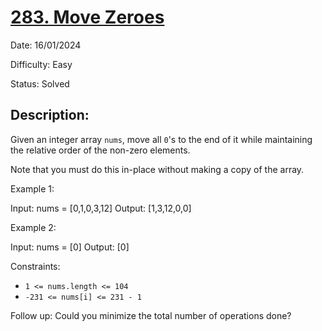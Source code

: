 # [283\. Move Zeroes](https://leetcode.com/problems/move-zeroes/)

Date: 16/01/2024

Difficulty: Easy

Status: Solved

## Description:

Given an integer array `nums`, move all `0`'s to the end of it while maintaining the relative order of the non-zero elements.

Note that you must do this in-place without making a copy of the array.

Example 1:

Input: nums = [0,1,0,3,12]
Output: [1,3,12,0,0]

Example 2:

Input: nums = [0]
Output: [0]

Constraints:

-   `1 <= nums.length <= 104`
-   `-231 <= nums[i] <= 231 - 1`

Follow up: Could you minimize the total number of operations done?